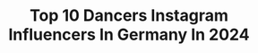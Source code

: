 ---
title: Top 10 Dancers Instagram Influencers In Germany In 2024
description: >-
  Find top dancers Instagram influencers in Germany in 2024. Most popular hashtags: #dance #dancer #goodvibes #photography.
platform: Instagram
hits: 309
text_top: Analyze the top-rated Instagram influencers on inBeat.
text_bottom: Our platform aggregates 309 Instagram influencers like this in Germany for you to connect with.
profiles:
  - username: "vivien_esc"
    fullname: >-
      👑Vivi👑
    bio: >-
      ✨Est. 1999 • 📍Germany, Hamburg 💃🏼 #Dancer 🎤 TikTok: vivien_esc {500K+} 👻 Snapchat: vivien_esc 🎥 YouTube: vivien_esc vivien_esc@maxplusmgmt.de
    location: "Germany"
    followers: 123772
    engagement: 400
    commentsToLikes: 0.016155
    id: ck13czz592zco0i19edastc8p
    verified: false
    hashtags: "#love, #lifestyle, #life, #darlingmovement"
  - username: "mirellailievaa"
    fullname: >-
      Mirela Ilieva
    bio: >-
      Dancer & choreographer Model 📩 DM siana@keyacademy.bg 👇🔥MIRELLA - БИХ ГО ИЗЖИВЯЛА ПАК 🔥👇 Desafio 4 💛 @igri.na.voliata.bulgaria
    location: "Germany"
    followers: 155815
    engagement: 446
    commentsToLikes: 0.004348
    id: cl9k31vxbiztx0i23023c3as9
    verified: false
    hashtags: "#azores, #larocheposayskincare, #reelsmaker, #mua"
  - username: "cassyccassau"
    fullname: >-
      cassy cassau
    bio: >-
      feminist & dancer @germanysnexttopmodel Impressum:
    location: "Germany"
    followers: 74123
    engagement: 511
    commentsToLikes: 0.010795
    id: clnec8i51dfz80j08ywc9o2xs
    verified: false
    hashtags: "#gntn, #gntm23, #gntm2023, #schwarzkopf"
  - username: "patrickodam"
    fullname: >-
      Patrick Odametey P-Dog
    bio: >-
      Dancer, Model, Actor & Content Creator 🕺 Judge of @brillantimalta Inventor of the Do Only Good Fam / e.V. @doonlygood.e.v Life & Mental Coach
    location: "Germany"
    followers: 11312
    engagement: 1119
    commentsToLikes: 0.065319
    id: ck5q6d5ybwxer0i1132rwb1mg
    verified: false
    hashtags: "#viral, #doonlygoodallday, #dancer, #dance"
  - username: "serdar_lunatix"
    fullname: >-
      Serdar Bogatekin
    bio: >-
      🖊️CEO & Manager of @lunatix_management 👔CEO & FOUNDER of @lunatix.dancebase 🎶DANCER 🎧CHOREOGRAPHER
    location: "Germany"
    followers: 16856
    engagement: 543
    commentsToLikes: 0.058924
    id: ck5ce7hxpkhjo0i11awk4pf9a
    verified: false
    hashtags: "#berlin, #lunatixmanagement, #reels, #lunatixdancebase"
  - username: "chiaratews"
    fullname: >-
      Chiara Tews
    bio: >-
      ACTRESS|DANCER Spotlight 🎬✨ TikTok: chiaratews 📍BERLIN
    location: "Germany"
    followers: 149193
    engagement: 867
    commentsToLikes: 0.009208
    id: ck6tw3m5bptoi0j71e8ze5kls
    verified: false
    hashtags: "#happy, #dance, #vibes, #calpe"
  - username: "power.kruemel"
    fullname: >-
      PowerKrümel
    bio: >-
      🍡 Cosplayer / Model / Dancer 🍡 Dancer Acc: @lost_in_power_ 🍡 privat acc: @power.kruemel.prvt
    location: "Germany"
    followers: 7750
    engagement: 761
    commentsToLikes: 0.031016
    id: clu163db2oejb0k082l447evh
    verified: false
    hashtags: "#scenehair, #alternativestyle, #grungegirl, #akumasixmerch"
  - username: "elisacarrillocabrera"
    fullname: >-
      Elisa Carrillo Cabrera▫️Ballet artist
    bio: >-
      🔹️Principal Ballet Dancer @staatsballettberlin 🔹️ Cultural Ambassador of México 🔹️Co-Artistic Director @cndanzamx 👉 Let's dance together ⬇️
    location: "Germany"
    followers: 82267
    engagement: 367
    commentsToLikes: 0.016165
    id: ck5pvyrvbk9wr0i11y0slob58
    verified: true
    hashtags: "#dancer, #mexicolindo, #elisacarrillo, #yosoyelisacarrillo"
  - username: "monnush"
    fullname: >-
      MONIKA PRIKKELOVÁ
    bio: >-
      Dancer•Teacher • HEELS • VOGUE 📍Bratislava Founder of: @ballofshame @identitiesbrand @kikihouseofvelvet #TisciDuh @mondance_agency @trongirls
    location: "Germany"
    followers: 10692
    engagement: 333
    commentsToLikes: 0.025774
    id: ck6tmzbtu8tmq0j7102n9eltw
    verified: false
    hashtags: "#houseofvelvet, #mondanceteam, #pussyisafeeling, #monnush"
  - username: "iirisnik"
    fullname: >-
      ɪɪʀɪꜱ
    bio: >-
      based in munich 🪐 / professional ballet dancer ballett-akademie hmtm grad / BA of Arts / t ༯ collabs: nikulaiiris@gmail.com
    location: "Germany"
    followers: 99228
    engagement: 713
    commentsToLikes: 0.006544
    id: ck5pxbxk5r1wj0i11y5tkgnza
    verified: false
    hashtags: "#dancersandballet, #balletreels, #ballet, #aesthetic"
---